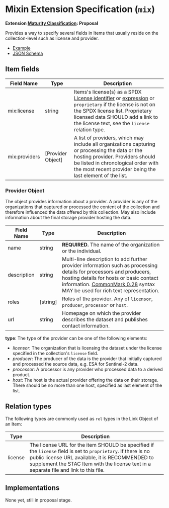 # Mixin Extension Specification (`mix`)

**Extension [Maturity Classification](../README.md#extension-maturity): Proposal**

Provides a way to specify several fields in Items that usually reside on the collection-level such as license and provider.

- [Example](example.json)
- [JSON Schema](schema.json)

## Item fields

| Field Name       | Type              | Description                                                  |
| ---------------- | ----------------- | ------------------------------------------------------------ |
| mix:license      | string            | Items's license(s) as a SPDX [License identifier](https://spdx.org/licenses/) or [expression](https://spdx.org/spdx-specification-21-web-version#h.jxpfx0ykyb60) or `proprietary` if the license is not on the SPDX license list. Proprietary licensed data SHOULD add a link to the license text, see the `license` relation type. |
| mix:providers    | [Provider Object] | A list of providers, which may include all organizations capturing or processing the data or the hosting provider. Providers should be listed in chronological order with the most recent provider being the last element of the list. |

### Provider Object

The object provides information about a provider. A provider is any of the organizations that captured or processed the content of the collection and therefore influenced the data offered by this collection. May also include information about the final storage provider hosting the data.

| Field Name  | Type      | Description                                                  |
| ----------- | --------- | ------------------------------------------------------------ |
| name        | string    | **REQUIRED.** The name of the organization or the individual. |
| description | string    | Multi-line description to add further provider information such as processing details for processors and producers, hosting details for hosts or basic contact information. [CommonMark 0.28](http://commonmark.org/) syntax MAY be used for rich text representation. |
| roles       | [string]  | Roles of the provider. Any of `licensor`, `producer`, `processor` or `host`. |
| url         | string    | Homepage on which the provider describes the dataset and publishes contact information. |

**type**: The type of the provider can be one of the following elements:

* *licensor*: The organization that is licensing the dataset under the license specified in the collection's `license` field.
* *producer*: The producer of the data is the provider that initially captured and processed the source data, e.g. ESA for Sentinel-2 data.
* *processor*: A processor is any provider who processed data to a derived product.
* *host*: The host is the actual provider offering the data on their storage. There should be no more than one host, specified as last element of the list. 

## Relation types

The following types are commonly used as `rel` types in the Link Object of an Item:

| Type    | Description                                                  |
| ------- | ------------------------------------------------------------ |
| license | The license URL for the item SHOULD be specified if the `license` field is set to `proprietary`. If there is no public license URL available, it is RECOMMENDED to supplement the STAC Item with the license text in a separate file and link to this file. |

## Implementations

None yet, still in proposal stage.
